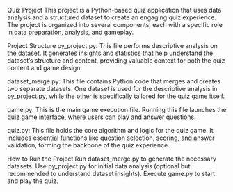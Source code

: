 Quiz Project
This project is a Python-based quiz application that uses data analysis and a structured dataset to create an engaging quiz experience. The project is organized into several components, each with a specific role in data preparation, analysis, and gameplay.

Project Structure
py_project.py: This file performs descriptive analysis on the dataset. It generates insights and statistics that help understand the dataset’s structure and content, providing valuable context for both the quiz content and game design.

dataset_merge.py: This file contains Python code that merges and creates two separate datasets. One dataset is used for the descriptive analysis in py_project.py, while the other is specifically tailored for the quiz game itself.

game.py: This is the main game execution file. Running this file launches the quiz game interface, where users can play and answer questions.

quiz.py: This file holds the core algorithm and logic for the quiz game. It includes essential functions like question selection, scoring, and answer validation, forming the backbone of the quiz experience.

How to Run the Project
Run dataset_merge.py to generate the necessary datasets.
Use py_project.py for initial data analysis (optional but recommended to understand dataset insights).
Execute game.py to start and play the quiz.
